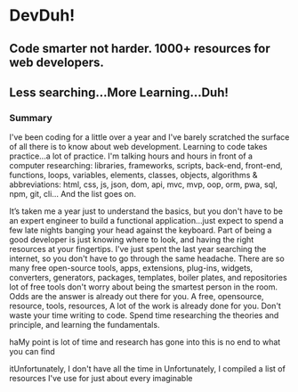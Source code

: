 # DevDuh!
## Code smarter not harder. 1000+ resources for web developers. 

## Less searching...More Learning...Duh!

### Summary

I've been coding for a little over a year and I've barely scratched the surface of all there is to know about web development. Learning to code takes practice...a lot of practice. I'm talking hours and hours in front of a computer researching: libraries, frameworks, scripts, back-end, front-end, functions, loops, variables, elements, classes, objects, algorithms & abbreviations: html, css, js, json, dom, api, mvc, mvp, oop, orm, pwa, sql, npm, git, cli… And the list goes on. 

It’s taken me a year just to understand the basics, but you don't have to be an expert engineer to build a functional application...just expect to spend a few late nights banging your head against the keyboard. Part of being a good developer is just knowing where to look, and having the right resources at your fingertips. I've just spent the last year searching the internet, so you don't have to go through the same headache. There are so many free open-source tools, apps, extensions, plug-ins, widgets, converters, generators, packages, templates, boiler plates, and repositories lot of free tools don't worry about being the smartest person in the room. Odds are the answer is already out there for you. A free, opensource, resource, tools, resources,  A lot of the work is already done for you. Don't waste your time writing to code. Spend time researching the theories and principle, and learning the fundamentals.   


haMy point is lot of time and research has gone into this is no end to what you can find 


itUnfortunately, I don't have all the time in  Unfortunately, I  compiled a list of resources I've use for just about every imaginable  
